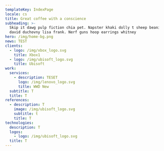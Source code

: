 ```yaml
---
templateKey: IndexPage
locale: cs
title: Great coffee with a conscience
subheading: >-
  Skip it dawg pulp fiction chia pet. Napster khaki dolly t sheep beanie babies
  david duchovny lisa frank. Nerf guns hoop earrings whitney
hero: /img/home-bg.png
news: TEST
clients:
  - logo: /img/xbox_logo.svg
    title: Xbox1
  - logo: /img/ubisoft_logo.svg
    title: Ubisoft
work:
  services:
    - description: TESET
      logo: /img/lenovo_logo.svg
      title: WWD New
  subtitle: T
  title: T
references:
  - description: T
    image: /img/ubisoft_logo.svg
    subtitle: t
    title: T
technologies:
  description: T
  logos:
    - logo: /img/ubisoft_logo.svg
  title: T
---
```


